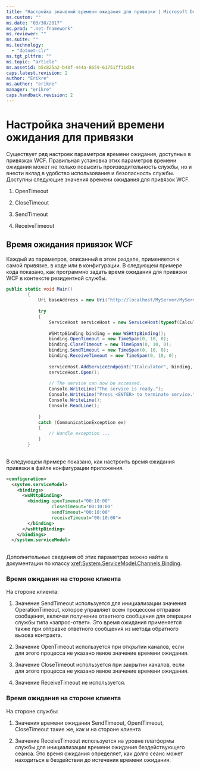 ```yaml
---
title: "Настройка значений времени ожидания для привязки | Microsoft Docs"
ms.custom: ""
ms.date: "03/30/2017"
ms.prod: ".net-framework"
ms.reviewer: ""
ms.suite: ""
ms.technology: 
  - "dotnet-clr"
ms.tgt_pltfrm: ""
ms.topic: "article"
ms.assetid: b5c825a2-b48f-444a-8659-61751ff11d34
caps.latest.revision: 2
author: "Erikre"
ms.author: "erikre"
manager: "erikre"
caps.handback.revision: 2
---
```

# Настройка значений времени ожидания для привязки
Существует ряд настроек параметров времени ожидания, доступных в привязках WCF.  Правильная установка этих параметров времени ожидания может не только повысить производительность службы, но и внести вклад в удобство использования и безопасность службы.  Доступны следующие значения времени ожидания для привязок WCF.  
  
1.  OpenTimeout  
  
2.  CloseTimeout  
  
3.  SendTimeout  
  
4.  ReceiveTimeout  
  
## Время ожидания привязок WCF  
 Каждый из параметров, описанный в этом разделе, применяется к самой привязке, в коде или в конфигурации.  В следующем примере кода показано, как программно задать время ожидания для привязки WCF в контексте резидентной службы.  
  
```csharp  
public static void Main()  
        {  
            Uri baseAddress = new Uri("http://localhost/MyServer/MyService");  
  
            try  
            {  
                ServiceHost serviceHost = new ServiceHost(typeof(CalculatorService));  
  
                WSHttpBinding binding = new WSHttpBinding();  
                binding.OpenTimeout = new TimeSpan(0, 10, 0);  
                binding.CloseTimeout = new TimeSpan(0, 10, 0);  
                binding.SendTimeout = new TimeSpan(0, 10, 0);  
                binding.ReceiveTimeout = new TimeSpan(0, 10, 0);  
  
                serviceHost.AddServiceEndpoint("ICalculator", binding, baseAddress);  
                serviceHost.Open();  
  
                // The service can now be accessed.  
                Console.WriteLine("The service is ready.");  
                Console.WriteLine("Press <ENTER> to terminate service.");  
                Console.WriteLine();  
                Console.ReadLine();  
  
            }  
            catch (CommunicationException ex)  
            {  
                // Handle exception ...  
            }  
        }  
  
```  
  
 В следующем примере показано, как настроить время ожидания привязки в файле конфигурации приложения.  
  
```xml  
<configuration>  
  <system.serviceModel>  
    <bindings>  
      <wsHttpBinding>  
        <binding openTimeout="00:10:00"   
                 closeTimeout="00:10:00"   
                 sendTimeout="00:10:00"   
                 receiveTimeout="00:10:00">  
        </binding>  
      </wsHttpBinding>  
    </bindings>  
  </system.serviceModel>  
  
```  
  
 Дополнительные сведения об этих параметрах можно найти в документации по классу <xref:System.ServiceModel.Channels.Binding>.  
  
### Время ожидания на стороне клиента  
 На стороне клиента:  
  
1.  Значение SendTimeout используется для инициализации значения OperationTimeout, которое управляет всем процессом отправки сообщения, включая получение ответного сообщения для операции службы типа «запрос\-ответ».  Это время ожидания применяется также при отправке ответного сообщения из метода обратного вызова контракта.  
  
2.  Значение OpenTimeout используется при открытии каналов, если для этого процесса не указано явное значение времени ожидания.  
  
3.  Значение CloseTimeout используется при закрытии каналов, если для этого процесса не указано явное значение времени ожидания.  
  
4.  Значение ReceiveTimeout не используется.  
  
### Время ожидания на стороне клиента  
 На стороне службы:  
  
1.  Значения времени ожидания SendTimeout, OpentTimeout, CloseTimeout такие же, как и на стороне клиента  
  
2.  Значение ReceiveTimeout используется на уровне платформы службы для инициализации времени ожидания бездействующего сеанса. Это время ожидания определяет, как долго сеанс может находиться в бездействии до истечения времени ожидания.